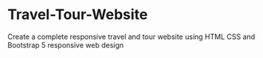 # Travel-Tour-Website
Create a complete responsive travel and tour website using HTML CSS and Bootstrap 5 responsive web design
